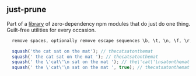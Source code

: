 ## just-prune

Part of a [library](../../../../) of zero-dependency npm modules that do just do one thing.
Guilt-free utilities for every occasion.

```js
  remove spaces, optionally remove escape sequences \b, \t, \n, \f, \r, \", \', and \\

  squash('the cat sat on the mat'); // thecatsatonthemat
  squash(' the cat sat on the mat '); // thecatsatonthemat
  squash(' the \'cat\'\n sat on the mat '); // the\'cat\'\nsatonthemat
  squash(' the \'cat\'\n sat on the mat ', true); // thecatsatonthemat
```
